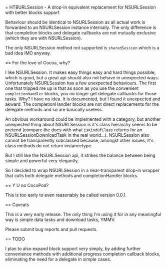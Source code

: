 = HTBURLSession - A drop-in equivalent replacement for NSURLSession with better blocks support

Behaviour should be identical to NSURLSession as all actual work is forwarded to an NSURLSession
instance internally. The only difference is that completion blocks and delegate callbacks are not
mutually exclusive (which they are with NSURLSession).

The only NSURLSession method not supported is `sharedSession` which is a bad idea IMO anyway.

== For the love of Cocoa, why?

I like NSURLSession. It makes easy things easy and hard things possible, which is good, but a great
api should also not behave in unexpected ways. Unfortunately NSURLSession has a few unexpected
behaviours. The first one that tripped me up is that as soon as you use the convenient `completionHandler`
blocks, you no longer get delegate callbacks for those tasks. Why? I have no idea. It is documented,
but I found it unexpected and akward. The completionHandler blocks are not direct replacements for
the delegate methods and so are basically useless.

An obvious workaround could be implemented with a category, but
another unexpected thing about NSURLSession is it's class hierarchy seems to be pretend (compare
the docs with what `isKindOfClass` returns for an NSURLSessionDownloadTask in the real world...).
NSURLSession also cannot be transparently subclassed because, amongst other issues, it's class methods
do not return instancetype.

But I still like the NSURLSession api, it strikes the balance between being simple and powerful very
elegantly.

So I decided to wrap NSURLSession in a near-transparent drop-in wrapper that calls both delegate
methods and completionHandler blocks.

== Y U no CocoPod?

This is too early to even reasonably be called version 0.0.1.

== Caveats

This is a very early release. The only thing I'm using it for in any meaningful way is simple
data tasks and download tasks, YMMV.

Please submit bug reports and pull requests.

== TODO

I plan to also expand block support very simply, by adding further convenience methods with
additional progress completion callback blocks, eliminating the need for a delegate in simple
cases.
